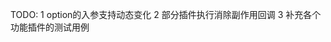 <!--
 * @Author: CodeDragon 1505207242@qq.com
 * @Date: 2022-05-20 23:17:21
 * @LastEditors: CodeDragon 1505207242@qq.com
 * @LastEditTime: 2022-05-20 23:19:54
 * @FilePath: \vue-hooks\src\hooks\useRequest\readme.md
 * @Description: 
-->
TODO:
1 option的入参支持动态变化
2 部分插件执行消除副作用回调
3 补充各个功能插件的测试用例